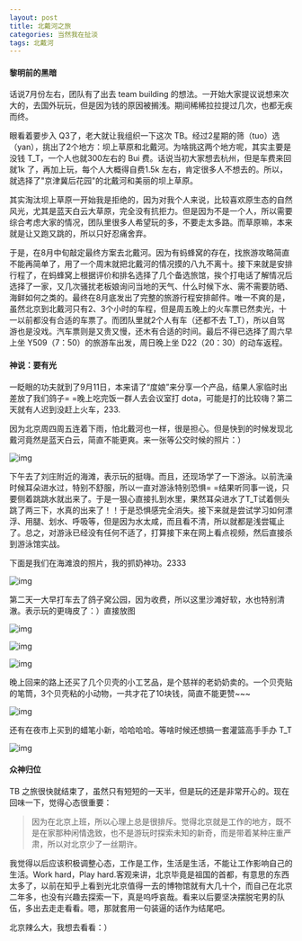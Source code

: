 ```yaml
---
layout: post
title: 北戴河之旅
categories: 当然我在扯淡
tags: 北戴河
---
```


#### 黎明前的黑暗

话说7月份左右，团队有了出去 team building 的想法。一开始大家提议说想来次大的，去国外玩玩，但是因为钱的原因被搁浅。期间稀稀拉拉提过几次，也都无疾而终。

眼看着要步入 Q3了，老大就让我组织一下这次 TB。经过2星期的筛（tuo）选（yan），挑出了2个地方：坝上草原和北戴河。为啥挑这两个地方呢，其实主要是没钱 T_T，一个人也就300左右的 Bui 费。话说当初大家想去杭州，但是车费来回就1k 了，再加上玩，每个人大概得自费1.5k 左右，肯定很多人不想去的。所以，就选择了"京津冀后花园"的北戴河和美丽的坝上草原。

其实淘汰坝上草原一开始我是拒绝的，因为对我个人来说，比较喜欢原生态的自然风光，尤其是蓝天白云大草原，完全没有抗拒力。但是因为不是一个人，所以需要综合考虑大家的情况，团队里很多人希望玩的多，不要走太多路。而草原嘛，本来就是让又跑又跳的，所以只好忍痛舍弃。

于是，在8月中旬敲定最终方案去北戴河。因为有蚂蜂窝的存在，找旅游攻略简直不能再简单了，用了一个周末就把北戴河的情况摸的八九不离十。接下来就是安排行程了，在蚂蜂窝上根据评价和排名选择了几个备选旅馆，挨个打电话了解情况后选择了一家，又几次骚扰老板娘询问当地的天气、什么时候下水、需不需要防晒、海鲜如何之类的。最终在8月底发出了完整的旅游行程安排邮件。唯一不爽的是，虽然北京到北戴河只有2、3个小时的车程，但是周五晚上的火车票已然卖光，十一以前都没有合适的车票了。而团队里就2个人有车（还都不去 T_T），所以自驾游也是没戏。汽车票则是又贵又慢，还木有合适的时间。最后不得已选择了周六早上坐 Y509（7：50）的旅游车出发，周日晚上坐 D22（20：30）的动车返程。

#### 神说：要有光

一眨眼的功夫就到了9月11日，本来请了“度娘”来分享一个产品，结果人家临时出差放了我们鸽子= =晚上吃完饭一群人去会议室打 dota，可能是打的比较嗨？第二天就有人迟到没赶上火车，233.

因为北京周四周五连着下雨，怕北戴河也一样，很是担心。但是快到的时候发现北戴河竟然是蓝天白云，简直不能更爽。来一张等公交时候的照片：）

![img](../image/tb-1.jpg)

下午去了刘庄附近的海滩，表示玩的挺嗨。而且，还现场学了一下游泳。以前洗澡时候耳朵进水过，特别不舒服，所以一直对游泳特别恐惧= =结果听同事一说，只要侧着跳跳水就出来了。于是一狠心直接扎到水里，果然耳朵进水了T_T试着侧头跳了两三下，水真的出来了！！于是恐惧感完全消失。接下来就是尝试学习如何漂浮、用腿、划水、呼吸等，但是因为水太咸，而且看不清，所以就都是浅尝辄止了。总之，对游泳已经没有任何不适了，打算接下来在网上看点视频，然后直接杀到游泳馆实战。

下面是我们在海滩浪的照片，我的抓奶神功。2333

![img](../image/tb-2.jpg)

第二天一大早打车去了鸽子窝公园，因为收费，所以这里沙滩好软，水也特别清澈。表示玩的更嗨皮了：）直接放图

![img](../image/tb-3.jpg)

![img](../image/tb-4.jpg)

![img](../image/tb-5.jpg)

晚上回来的路上还买了几个贝壳的小工艺品，是个慈祥的老奶奶卖的。一个贝壳贴的笔筒，3个贝壳粘的小动物，一共才花了10块钱，简直不能更赞~~~

![img](../image/tb-5.jpeg)

还有在夜市上买到的蜡笔小新，哈哈哈哈。等啥时候还想搞一套灌篮高手手办 T_T

![img](../image/tb-6.png)

#### 众神归位

TB 之旅很快就结束了，虽然只有短短的一天半，但是玩的还是非常开心的。现在回味一下，觉得心态很重要：

> 因为在北京上班，所以心理上总是很排斥。觉得北京就是工作的地方，既不是在家那种闲情逸致，也不是游玩时探索未知的新奇，而是带着某种庄重严肃，所以对北京少了一丝期许。

我觉得以后应该积极调整心态，工作是工作，生活是生活，不能让工作影响自己的生活。Work hard，Play hard.客观来讲，北京毕竟是祖国的首都，有意思的东西太多了，以前在知乎上看到光北京值得一去的博物馆就有大几十个，而自己在北京二年多，也没有兴趣去探索一下，真是呜呼哀哉。看来以后要坚决摆脱宅男的队伍，多出去走走看看。嗯，那就套用一句装逼的话作为结尾吧。

北京辣么大，我想去看看：）